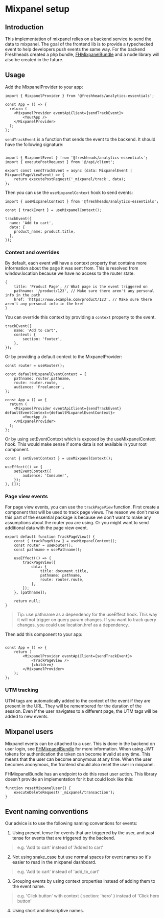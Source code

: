 # Mixpanel setup

## Introduction
This implementation of mixpanel relies on a backend service to send the data to mixpanel. The goal of the frontend lib is to provide a typechecked event to help developers push events the same way.
For the backend Freshheads created a php bundle, [FHMixpanelBundle](https://github.com/freshheads/FHMixpanelBundle) and a node library will also be created in the future.

## Usage

Add the MixpanelProvider to your app:

```tsx
import { MixpanelProvider } from '@freshheads/analytics-essentials';

const App = () => {
  return (
    <MixpanelProvider eventApiClient={sendTrackEvent}>
        <YourApp />
    </MixpanelProvider>
  );
};
```

`sendTrackEvent` is a function that sends the event to the backend. It should have the following signature:

```tsx

import { MixpanelEvent } from '@freshheads/analytics-essentials';
import { executePostRequest } from '@/api/client';

export const sendTrackEvent = async (data: MixpanelEvent | MixpanelPageViewEvent) => {
    return executePostRequest('_mixpanel/track', data);
};
```

Then you can use the `useMixpanelContext` hook to send events:

```tsx
import { useMixpanelContext } from '@freshheads/analytics-essentials';

const { trackEvent } = useMixpanelContext();

trackEvent({
  name: 'Add to cart',
  data: {
    product_name: product.title,
  },
});
```

### Context and overrides
By default, each event will have a context property that contains more information about the page it was sent from.
This is resolved from window.location because we have no access to the router state.

```
{
    title: 'Product Page', // What page is the event triggered on
    pathname: '/product/123', // Make sure there aren't any personal info in the path
    href: 'https://www.example.com/product/123', // Make sure there aren't any personal info in the href
}
```

You can override this context by providing a `context` property to the event.

```tsx
trackEvent({
    name: 'Add to cart',
    context: {
        section: 'footer',
    },
});
```

Or by providing a default context to the MixpanelProvider:

```tsx
const router = useRouter();

const defaultMixpanelEventContext = {
    pathname: router.pathname,
    route: router.route,
    audience: 'Freelancer',
};

const App = () => {
  return (
    <MixpanelProvider eventApiClient={sendTrackEvent} defaultEventContext={defaultMixpanelEventContext}>
        <YourApp />
    </MixpanelProvider>
  );
};
```

Or by using setEventContext which is exposed by the useMixpanelContext hook. This would make sense if some data is not available in your root component.

```tsx
const { setEventContext } = useMixpanelContext();

useEffect(() => {
    setEventContext({
        audience: 'Consumer',
    });
}, []);
```


### Page view events

For page view events, you can use the `trackPageView` function.
First create a component that will be used to track page views.
The reason we don't make this part of the essential package is because we don't want to make any assumptions about the router you are using.
Or you might want to send additional data with the page view event.

```tsx
export default function TrackPageView() {
    const { trackPageView } = useMixpanelContext();
    const router = useRouter();
    const pathname = usePathname();

    useEffect(() => {
        trackPageView({
            data: {
                title: document.title,
                pathname: pathname,
                route: router.route,
            },
        });
    }, [pathname]);

    return null;
}
```
> Tip: use pathname as a dependency for the useEffect hook. This way it will not trigger on query param changes. If you want to track query changes, you could use location.href as a dependency.

Then add this component to your app:

```tsx

const App = () => {
    return (
        <MixpanelProvider eventApiClient={sendTrackEvent}>
            <TrackPageView />
            {children}
        </MixpanelProvider>
    );
};
```

### UTM tracking

UTM tags are automatically added to the context of the event if they are present in the URL. 
They will be remembered for the duration of the session. Even if the user navigates to a different page, the UTM tags will be added to new events.

## Mixpanel users

Mixpanel events can be attached to a user. This is done in the backend on user login, see [FHMixpanelBundle](https://github.com/freshheads/FHMixpanelBundle) for more information.
When using JWT tokens for authentication the token can become invalid at any time. This means that the user can become anonymous at any time.
When the user becomes anonymous, the frontend should also reset the user in mixpanel.

FHMixpanelBundle has an endpoint to do this reset user action. This library doesn't provide an implementation for it but could look like this:

```tsx
function resetMixpanelUser() {
    executeDeleteRequest('_mixpanel/transaction');
}
```

## Event naming conventions

Our advice is to use the following naming conventions for events:

1. Using present tense for events that are triggered by the user, and past tense for events that are triggered by the backend.
> e.g. 'Add to cart' instead of 'Added to cart'

2. Not using snake_case but use normal spaces for event names so it's easier to read in the mixpanel dashboard.
> e.g. 'Add to cart' instead of 'add_to_cart'

3. Grouping events by using context properties instead of adding them to the event name.
> e.g. 'Click button' with context { section: 'hero' } instead of 'Click hero button'

4. Using short and descriptive names.

